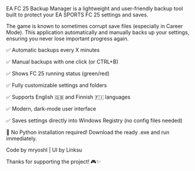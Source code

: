 EA FC 25 Backup Manager is a lightweight and user-friendly backup tool built to protect your EA SPORTS FC 25 settings and saves.

The game is known to sometimes corrupt save files (especially in Career Mode).
This application automatically and manually backs up your settings, ensuring you never lose important progress again.

✅ Automatic backups every X minutes

✅ Manual backups with one click (or CTRL+B)

✅ Shows FC 25 running status (green/red)

✅ Fully customizable settings and folders

✅ Supports English 🇬🇧 and Finnish 🇫🇮 languages

✅ Modern, dark-mode user interface

✅ Saves settings directly into Windows Registry (no config files needed)

🔔 No Python installation required! Download the ready .exe and run immediately.

Code by mryoshl | UI by Linksu

Thanks for supporting the project! 🎮✨
